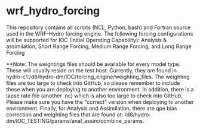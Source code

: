 # wrf_hydro_forcing
This repository contains all scripts (NCL, Python, bash) and Fortran source used in the WRF-Hydro forcing engine.  The following forcing configurations will be supported for IOC (Initial Operating Capability):
    Analysis & assimilation, Short Range Forcing, Medium Range Forcing, and Long Range Forcing

    
**Note: The weightings files should be available for every model type.  These will usually reside on the test host.  Currently, they are found in hydro-c1:/d8/hydro-dm/IOC/forcing_engine/weighting_files. The weighting files are too large to check into GitHub, so please remember to include these when you are deploying to another environment. In addition, there is a lapse rate file (another .nc) which is also too large to check into GitHub.  Please make sure you have the "correct" version when deploying to another environment.  Finally, for Analysis and Assimilation, there are qpe bias correction and weighting files that are found at: /d8/hydro-dm/IOC_TESTING/params/anal_assim/combine_params.
    

    
